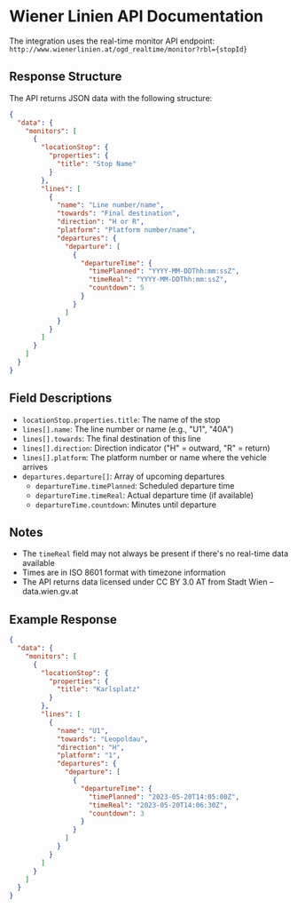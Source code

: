# Wiener Linien API Documentation

The integration uses the real-time monitor API endpoint: `http://www.wienerlinien.at/ogd_realtime/monitor?rbl={stopId}`

## Response Structure

The API returns JSON data with the following structure:

```json
{
  "data": {
    "monitors": [
      {
        "locationStop": {
          "properties": {
            "title": "Stop Name"
          }
        },
        "lines": [
          {
            "name": "Line number/name",
            "towards": "Final destination",
            "direction": "H or R",
            "platform": "Platform number/name",
            "departures": {
              "departure": [
                {
                  "departureTime": {
                    "timePlanned": "YYYY-MM-DDThh:mm:ssZ",
                    "timeReal": "YYYY-MM-DDThh:mm:ssZ",
                    "countdown": 5
                  }
                }
              ]
            }
          }
        ]
      }
    ]
  }
}
```

## Field Descriptions

- `locationStop.properties.title`: The name of the stop
- `lines[].name`: The line number or name (e.g., "U1", "40A")
- `lines[].towards`: The final destination of this line
- `lines[].direction`: Direction indicator ("H" = outward, "R" = return)
- `lines[].platform`: The platform number or name where the vehicle arrives
- `departures.departure[]`: Array of upcoming departures
  - `departureTime.timePlanned`: Scheduled departure time
  - `departureTime.timeReal`: Actual departure time (if available)
  - `departureTime.countdown`: Minutes until departure

## Notes

- The `timeReal` field may not always be present if there's no real-time data available
- Times are in ISO 8601 format with timezone information
- The API returns data licensed under CC BY 3.0 AT from Stadt Wien – data.wien.gv.at

## Example Response

```json
{
  "data": {
    "monitors": [
      {
        "locationStop": {
          "properties": {
            "title": "Karlsplatz"
          }
        },
        "lines": [
          {
            "name": "U1",
            "towards": "Leopoldau",
            "direction": "H",
            "platform": "1",
            "departures": {
              "departure": [
                {
                  "departureTime": {
                    "timePlanned": "2023-05-20T14:05:00Z",
                    "timeReal": "2023-05-20T14:06:30Z",
                    "countdown": 3
                  }
                }
              ]
            }
          }
        ]
      }
    ]
  }
}
